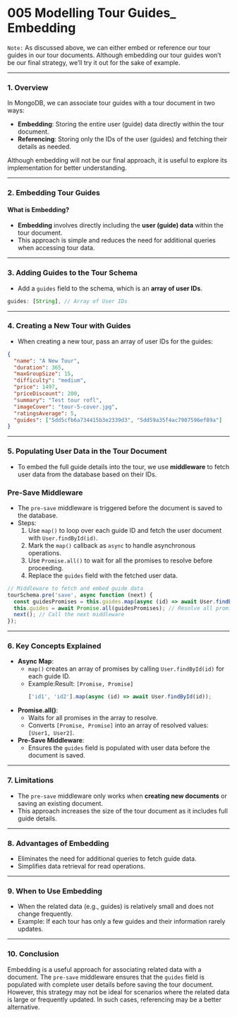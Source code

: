 # 005 Modelling Tour Guides\_ Embedding

`Note:`
As discussed above, we can either embed or reference our tour guides in our tour documents.
Although embedding our tour guides won’t be our final strategy, we’ll try it out for the sake of example.

---

### 1. **Overview**

In MongoDB, we can associate tour guides with a tour document in two ways:

- **Embedding**: Storing the entire user (guide) data directly within the tour document.
- **Referencing**: Storing only the IDs of the user (guides) and fetching their details as needed.

Although embedding will not be our final approach, it is useful to explore its implementation for better understanding.

---

### 2. **Embedding Tour Guides**

#### **What is Embedding?**

- **Embedding** involves directly including the **user (guide) data** within the tour document.
- This approach is simple and reduces the need for additional queries when accessing tour data.

---

### 3. **Adding Guides to the Tour Schema**

- Add a `guides` field to the schema, which is an **array of user IDs**.

```jsx
guides: [String], // Array of User IDs
```

---

### 4. **Creating a New Tour with Guides**

- When creating a new tour, pass an array of user IDs for the guides:

```json
{
  "name": "A New Tour",
  "duration": 365,
  "maxGroupSize": 15,
  "difficulty": "medium",
  "price": 1497,
  "priceDiscount": 200,
  "summary": "Test tour rofl",
  "imageCover": "tour-5-cover.jpg",
  "ratingsAverage": 5,
  "guides": ["5dd5cfb6a734415b3e2339d3", "5dd59a35f4ac7907596ef89a"]
}
```

---

### 5. **Populating User Data in the Tour Document**

- To embed the full guide details into the tour, we use **middleware** to fetch user data from the database based on their IDs.

### **Pre-Save Middleware**

- The `pre-save` middleware is triggered before the document is saved to the database.
- Steps:
  1. Use `map()` to loop over each guide ID and fetch the user document with `User.findById(id)`.
  2. Mark the `map()` callback as `async` to handle asynchronous operations.
  3. Use `Promise.all()` to wait for all the promises to resolve before proceeding.
  4. Replace the `guides` field with the fetched user data.

```jsx
// Middleware to fetch and embed guide data
tourSchema.pre('save', async function (next) {
  const guidesPromises = this.guides.map(async (id) => await User.findById(id)); // Array of promises
  this.guides = await Promise.all(guidesPromises); // Resolve all promises
  next(); // Call the next middleware
});
```

---

### 6. **Key Concepts Explained**

- **Async Map**:
  - `map()` creates an array of promises by calling `User.findById(id)` for each guide ID.
  - Example:Result: `[Promise, Promise]`
    ```jsx
    ['id1', 'id2'].map(async (id) => await User.findById(id));
    ```
- **Promise.all()**:
  - Waits for all promises in the array to resolve.
  - Converts `[Promise, Promise]` into an array of resolved values: `[User1, User2]`.
- **Pre-Save Middleware**:
  - Ensures the `guides` field is populated with user data before the document is saved.

---

### 7. **Limitations**

- The `pre-save` middleware only works when **creating new documents** or saving an existing document.
- This approach increases the size of the tour document as it includes full guide details.

---

### 8. **Advantages of Embedding**

- Eliminates the need for additional queries to fetch guide data.
- Simplifies data retrieval for read operations.

---

### 9. **When to Use Embedding**

- When the related data (e.g., guides) is relatively small and does not change frequently.
- Example: If each tour has only a few guides and their information rarely updates.

---

### 10. **Conclusion**

Embedding is a useful approach for associating related data with a document.
The `pre-save` middleware ensures that the `guides` field is populated with complete user details before saving the tour document. However, this strategy may not be ideal for scenarios where the related data is large or frequently updated.
In such cases, referencing may be a better alternative.
